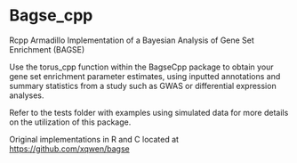 # Bagse_cpp
Rcpp Armadillo Implementation of a Bayesian Analysis of Gene Set Enrichment (BAGSE)

Use the torus_cpp function within the BagseCpp package to obtain your gene set enrichment parameter estimates, using inputted annotations and summary statistics from a study such as GWAS or differential expression analyses. 

Refer to the tests folder with examples using simulated data for more details on the utilization of this package. 

Original implementations in R and C located at https://github.com/xqwen/bagse
